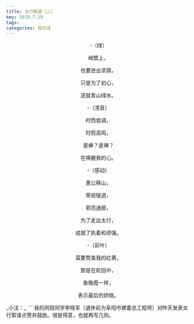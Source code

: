 ```yaml
---
title: 太行絮语（二）
key: 2019.7.19
tags: 
categories: 现代诗
---
```


<p align="center">-（绿）
</p>
<p align="center">峭壁上，
</p>
<p align="center">也要迸出浓荫，
</p>
<p align="center">只是为了初心，
</p>
<p align="center">造就青山绿水。
</p>
<p align="center">-（清音）
</p>
<p align="center">时而低调，
</p>
<p align="center">时而高鸣，
</p>
<p align="center">是蝉？是禅？
</p>
<p align="center">在唤醒我的心。
</p>
<p align="center">-（感动）
</p>
<p align="center">愚公移山，
</p>
<p align="center">荣锁隧道，
</p>
<p align="center">郭亮通廊，
</p>
<p align="center">为了走出太行，
</p>
<p align="center">成就了执着和顽强。
</p>
<p align="center">-（彩叶）
</p>
<p align="center">莫要赞美我的红黄，
</p>
<p align="center">那是在轮回中，
</p>
<p align="center">象晚霞一样，
</p>
<p align="center">表示最后的娇娆。
</p>
_小注：_
```
我的同班同学李晓军（退休前为阜阳市建委总工程师）对昨天发表太行絮语点赞并鼓励。很是得意，也就再写几则。

```